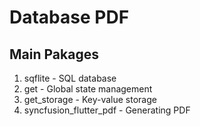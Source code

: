 # Database PDF


## Main Pakages 
1. sqflite - SQL database
2. get - Global state management
3. get_storage - Key-value storage
4. syncfusion_flutter_pdf - Generating PDF
